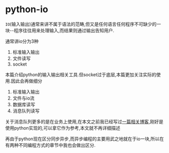 # python-io

`IO`(输入输出)通常来讲不属于语法的范畴,但又是任何语言任何程序不可缺少的一块--程序往往用来处理输入,而结果则通过输出告知用户.


通常讲io分为3种

1. 标准输入输出
2. 文件读写
3. socket


本篇介绍python的输入输出相关工具.但socket过于底层,本篇更加关注实际的使用.因此会再做细分

1. 标准输入输出
2. 文件与io流
3. 数据库读写
4. 消息队列读写

关于消息队列更多的是在业务上使用,在本文之前我已经写过[一篇相关博客](http://blog.hszofficial.site/experiment/2019/04/09/%E5%B8%B8%E8%A7%81%E7%9A%84%E6%B6%88%E6%81%AF%E4%B8%AD%E9%97%B4%E4%BB%B6/),刚好是使用python实现的,可以拿它作为参考,本文就不再详细描述

再由于python现在区分同步异步,而异步编程的主要用武之地就在于io一块,所以在有两种不同编程方式的章节中我也会做出区分.
